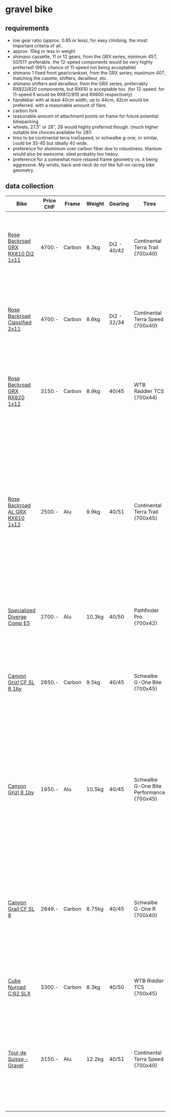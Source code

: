 # gravel bike

## requirements

- low gear ratio (approx. 0.85 or less), for easy climbing. the most important criteria of all..
- approx. 10kg or less in weight
- shimano cassette, 11 or 12 gears, from the GRX series, minimum 45T, 50/51T preferable. the 12-speed components would be very highly preferred! (99% chance of 11-speed not being acceptable)
- shimano 1 fixed front gear/crankset, from the GRX series, maximum 40T, matching the casette, shifters, derailleur, etc.
- shimano shifters and derailleur, from the GRX series, preferrably RX822/820 components, but RX610 is acceptable too. (for 12-speed. for 11-speed it would be RX812/810 and RX600 respectively)
- handlebar with at least 40cm width, up to 44cm, 42cm would be preferred. with a reasonable amount of flare.
- carbon fork
- reasonable amount of attachment points on frame for future potential bikepacking
- wheels, 27.5" or 28", 28 would highly preferred though. (much higher suitable tire choices available for 28!)
- tires to be continental terra trail|speed, or schwalbe g-one, or similar, could be 35-45 but ideally 40 wide.
- preference for aluminium over carbon fiber due to robustness. titanium would also be awesome. steel probably too heavy.
- preference for a somewhat more relaxed frame geometry vs. it being aggressive. My wrists, back and neck do _not_ like full-on racing bike geometry.

## data collection

|Bike|Price CHF|Frame|Weight|Gearing|Tires|Components|Final Candidate|Comments|
|---|---|---|---|---|---|---|---|---|
|[Rose Backroad GRX RX810 Di2 1x11](https://www.rosebikes.ch/rose-backroad-grx-rx810-di2-1x11-limited-2692752?product_shape=midnight+laser+grey&article_size=53cm)|4700.-|Carbon|8.3kg|Di2 - 40/42|Continental Terra Trail (700x40)|Shimano GRX RX817 Di2, BR-RX810|-|Too expensive, and Di2 is not what I'm looking for anyway. Would have good tires and light weight though|
|[Rose Backroad Classified 2x11](https://www.rosebikes.ch/rose-backroad-classified-2x11-2702506?product_shape=%2Ablue+haze&article_size=53cm)|4700.-|Carbon|8.6kg|Di2 - 32/34|Continental Terra Speed (700x40)|Shimano GRX RD-RX815 Di2, BR-RX810|-|Too expensive, and Di2 is not what I'm looking for anyway. Would have great tires and light weight though|
|[Rose Backroad GRX RX820 1x12](https://www.rosebikes.ch/rose-backroad-grx-rx820-1x12-2719082?product_shape=light+grey&article_size=53cm)|3150.-|Carbon|8.9kg|40/45|WTB Raddler TCS (700x44)|Shimano GRX RD-RX822, BR-RX820|⭐⭐⭐|Great bike, low weight, reasonable price, top-of-the-line Shimano components, somewhat relaxed frame geometry|
|[Rose Backroad AL GRX RX610 1x12](https://www.rosebikes.ch/rose-backroad-al-grx-rx610-1x12-2709731?product_shape=fog+grey&article_size=53cm)|2500.-|Alu|9.9kg|40/51|Continental Terra Trail (700x45)|Shimano GRX RD-RX822, BR-RX410|⭐⭐⭐|Fantastic gearing (the best! and yet still possible to swap crank to 38T and improve it even more!), light enough, pretty good tires, good Shimano components. Very relaxed frame geometry! For me the winner overall thanks to my aluminium and frame geometry preference 🏆|
|[Specialized Diverge Comp E5](https://www.specialized.com/ch/de/diverge-comp-e5/p/221373?color=367648-221373&searchText=95424-5354)|2700.-|Alu|10.3kg|40/50|Pathfinder Pro (700x42)|SRAM Apex Eagle 1x12|⭐|Slightly above the weight limit, meh tires, okay SRAM components|
|[Canyon Grizl CF SL 8 1by](https://www.canyon.com/en-ch/gravel-bikes/adventure/grizl/cf-sl/grizl-cf-sl-8-1by/3697.html?dwvar_3697_pv_rahmenfarbe=R095_P10)|2850.-|Carbon|9.5kg|40/45|Schwalbe G-One Bite (700x45)|Shimano GRX RD-RX822, BR-RX820|⭐⭐⭐|Fantastic value for the price, good tires, top-of-the-line Shimano components, more aggressive frame geometry compared to ROSE unfortunately|
|[Canyon Grizl 8 1by](https://www.canyon.com/en-ch/gravel-bikes/adventure/grizl/al/grizl-8-1by/3467.html?dwvar_3467_pv_rahmenfarbe=R075_P05)|1950.-|Alu|10.5kg|40/45|Schwalbe G-One Bite Performance (700x45)|Shimano GRX RD-RX822, BR-RX820|⭐⭐⭐|Insanely good performance for entry-level price, slightly above weight limit, good tires, top-of-the-line Shimano components, more aggressive frame geometry compared to ROSE unfortunately|
|[Canyon Grail CF SL 8](https://www.canyon.com/en-ch/gravel-bikes/performance/grail/cf-sl/grail-cf-sl-8/3577.html?dwvar_3577_pv_rahmenfarbe=R119_P02)|2849.-|Carbon|8.75kg|40/45|Schwalbe G-One R (700x40)|Shimano GRX RD-RX822, BR-RX820|⭐⭐|Great value for the price, lightweight, good tires, top-of-the-line Shimano components, much more aggressive frame geometry compared to ROSE and even Canyon's own Grizl line unfortunately|
|[Cube Nuroad C:62 SLX](https://www.cube.eu/ch-de/cube-nuroad-c-62-slx-olive-n-green/9a763ca0aa943cceb50ca0a0e391e0d5)|3300.-|Carbon|8.3kg|40/50|WTB Riddler TCS (700x45)|SRAM GX Eagle AXS, SRAM Rival eTap|⭐⭐|Great value for the price, very lightweight, good SRAM components|
|[Tour de Suisse - Gravel](https://www.tds-velo.ch/velos/modelle/gravel/konfigurator~gravel~?rahmenTyp=diamant&year=2024&configurationId=gjJQjFMn&color=caumamatt&dekor=creme)|3150.-|Alu|12.2kg|40/51|Continental Terra Speed (700x40)|Shimano GRX RD-RX822, BR-RX820|⭐|Why is it so heavy? otherwise good looking, fantastic gearing, good tires, top-of-the-line Shimano components. If not for the weight this could have been the winner 😟|
